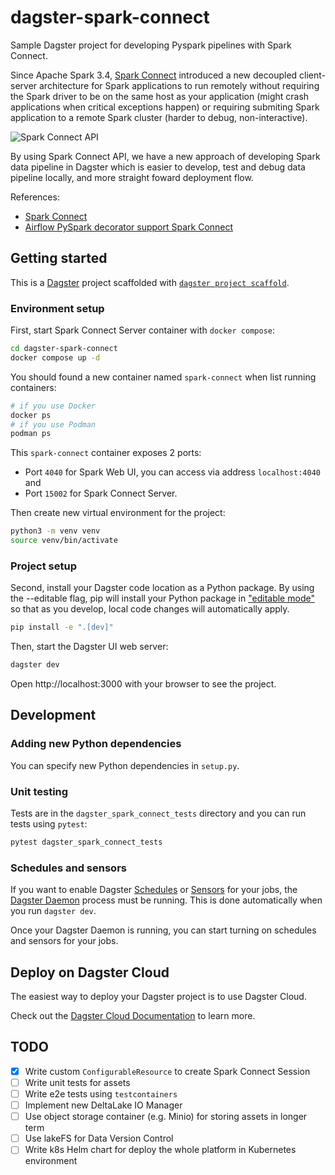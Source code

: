 # dagster-spark-connect

Sample Dagster project for developing Pyspark pipelines with Spark Connect.


Since Apache Spark 3.4, [Spark Connect](https://spark.apache.org/docs/latest/spark-connect-overview.html) introduced a new decoupled client-server architecture for Spark applications to run remotely without requiring the Spark driver to be on the same host as your application (might crash applications when critical exceptions happen) or requiring submiting Spark application to a remote Spark cluster (harder to debug, non-interactive).

![Spark Connect API](https://spark.apache.org/docs/latest/img/spark-connect-api.png)

By using Spark Connect API, we have a new approach of developing Spark data pipeline in Dagster which is easier to develop, test and debug data pipeline locally, and more straight foward deployment flow.


References:
- [Spark Connect](https://spark.apache.org/spark-connect/)
- [Airflow PySpark decorator support Spark Connect](https://airflow.apache.org/docs/apache-airflow-providers-apache-spark/stable/decorators/pyspark.html#spark-connect)

## Getting started

This is a [Dagster](https://dagster.io/) project scaffolded with [`dagster project scaffold`](https://docs.dagster.io/getting-started/create-new-project).

### Environment setup

First, start Spark Connect Server container with `docker compose`:

```bash
cd dagster-spark-connect
docker compose up -d
```

You should found a new container named `spark-connect` when list running containers:

```bash
# if you use Docker
docker ps
# if you use Podman
podman ps
```

This `spark-connect` container exposes 2 ports:
- Port `4040` for Spark Web UI, you can access via address `localhost:4040` and
- Port `15002` for Spark Connect Server.

Then create new virtual environment for the project:

```bash
python3 -m venv venv
source venv/bin/activate
```

### Project setup

Second, install your Dagster code location as a Python package. By using the --editable flag, pip will install your Python package in ["editable mode"](https://pip.pypa.io/en/latest/topics/local-project-installs/#editable-installs) so that as you develop, local code changes will automatically apply.

```bash
pip install -e ".[dev]"
```

Then, start the Dagster UI web server:

```bash
dagster dev
```

Open http://localhost:3000 with your browser to see the project.

## Development

### Adding new Python dependencies

You can specify new Python dependencies in `setup.py`.

### Unit testing

Tests are in the `dagster_spark_connect_tests` directory and you can run tests using `pytest`:

```bash
pytest dagster_spark_connect_tests
```

### Schedules and sensors

If you want to enable Dagster [Schedules](https://docs.dagster.io/concepts/partitions-schedules-sensors/schedules) or [Sensors](https://docs.dagster.io/concepts/partitions-schedules-sensors/sensors) for your jobs, the [Dagster Daemon](https://docs.dagster.io/deployment/dagster-daemon) process must be running. This is done automatically when you run `dagster dev`.

Once your Dagster Daemon is running, you can start turning on schedules and sensors for your jobs.

## Deploy on Dagster Cloud

The easiest way to deploy your Dagster project is to use Dagster Cloud.

Check out the [Dagster Cloud Documentation](https://docs.dagster.cloud) to learn more.

## TODO
- [x] Write custom `ConfigurableResource` to create Spark Connect Session
- [ ] Write unit tests for assets
- [ ] Write e2e tests using `testcontainers`
- [ ] Implement new DeltaLake IO Manager
- [ ] Use object storage container (e.g. Minio) for storing assets in longer term
- [ ] Use lakeFS for Data Version Control
- [ ] Write k8s Helm chart for deploy the whole platform in Kubernetes environment
